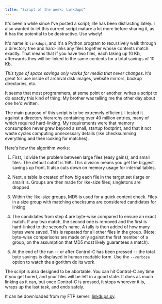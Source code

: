 ```yaml
---
title: "Script of the week: linkdups"
---
```


It's been a while since I've posted a script; life has been distracting lately.  I also wanted to let this current script mature a lot more before sharing it, as it has the potential to be destructive.  Use wisely!

It's name is `linkdups`, and it's a Python program to recursively walk through a directory tree and hard-links any files together whose contents match exactly.  That means that if you have two files, each taking up 10 Kb, afterwards they will be linked to the same contents for a total savings of 10 Kb.

<!--more-->
*This type of space savings only works for media that never changes*.  It's great for use inside of archival disk images, website mirrors, backup directories, etc.

It seems that most programmers, at some point or another, writes a script to do exactly this kind of thing.  My brother was telling me the other day about one he'd written.

The main purpose of this script is to be extremely efficient.  I tested it against a directory hierarchy containing over 40 million entries, many of which required hard-linking.  My requirements were that memory consumption never grew beyond a small, startup footprint, and that it not waste cycles computing unnecessary details (like checksumming everything and then looking for matches).

Here's how the algorithm works:

1. First, I divide the problem between large files (easy gains), and small files.  The default cutoff is 16K.  This division means you get the biggest savings up front.  It also cuts down on memory usage for internal tables.

2. Next, a table is created of how big each file in the target set (large or small) is.  Groups are then made for like-size files; singletons are dropped.

3. Within the like-size groups, MD5 is used for a quick content check.  Files in a size group with matching checksums are considered candidates for linking.

4. The candidates from step 4 are byte-wise compared to ensure an exact match.  If any two match, the second one is removed and the first is hard-linked to the second's name.  A tally is then added of how many bytes were saved.  This is repeated for all other files in the group.  (Note: byte-wise comparisons are made only against the first member of a group, on the assumption that MD5 most likely guarantees a match).

5. At the end of the run -- or after Control-C has been pressed -- the total byte savings is displayed in human readable form.  Use the `--verbose` option to watch the algorithm do its work.

The script is also designed to be abortable.  You can hit Control-C any time if you get bored, and your files will be left in a good state.  It does as much linking as it can, but once Control-C is pressed, it stops wherever it is, wraps up the last task, and ends safely.

It can be downloaded from my FTP server: [linkdups.py](ftp://ftp.newartisans.com/pub/python/linkdups.py).

